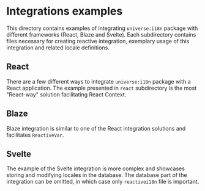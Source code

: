# Integrations examples

This directory contains examples of integrating `universe:i18n` package with different frameworks (React, Blaze and Svelte). Each subdirectory contains files necessary for creating reactive integration, exemplary usage of this integration and related locale definitions.

## React

There are a few different ways to integrate `universe:i18n` package with a React application. The example presented in `react` subdirectory is the most "React-way" solution facilitating React Context.

## Blaze

Blaze integration is similar to one of the React integration solutions and facilitates `ReactiveVar`.

## Svelte

The example of the Svelte integration is more complex and showcases storing and modifying locales in the database. The database part of the integration can be omitted, in which case only `reactivei18n` file is important.

